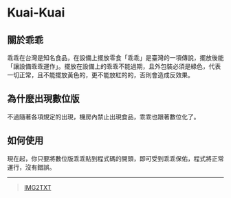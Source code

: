 # Kuai-Kuai

## 關於乖乖
乖乖在台灣是知名食品，在設備上擺放零食「乖乖」是臺灣的一項傳說，擺放後能「讓設備乖乖運作」。擺放在設備上的乖乖不能過期，且外包裝必須是綠色，代表一切正常，且不能擺放黃色的，更不能放紅的的，否則會造成反效果。

## 為什麼出現數位版
不過隨著各項規定的出現，機房內禁止出現食品，乖乖也跟著數位化了。

## 如何使用
現在起，你只要將數位版乖乖貼到程式碼的開頭，即可受到乖乖保佑，程式將正常運行，沒有錯誤。

_______

> [IMG2TXT](https://www.degraeve.com/img2txt.php)

